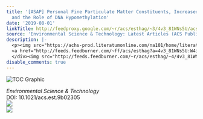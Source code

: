 ```yaml
---
title: '[ASAP] Personal Fine Particulate Matter Constituents, Increased Systemic Inflammation,
  and the Role of DNA Hypomethylation'
date: '2019-08-01'
linkTitle: http://feedproxy.google.com/~r/acs/esthag/~3/4v3_81WNs5U/acs.est.9b02305
source: 'Environmental Science & Technology: Latest Articles (ACS Publications)'
description: |-
  <p><img src="https://achs-prod.literatumonline.com/na101/home/literatum/publisher/achs/journals/content/esthag/0/esthag.ahead-of-print/acs.est.9b02305/20190801/images/medium/es-2019-02305d_0003.gif" alt="TOC Graphic"/></p><div><cite>Environmental Science & Technology</cite></div><div>DOI: 10.1021/acs.est.9b02305</div><div class="feedflare">
  <a href="http://feeds.feedburner.com/~ff/acs/esthag?a=4v3_81WNs5U:W4idhj0oiqo:yIl2AUoC8zA"><img src="http://feeds.feedburner.com/~ff/acs/esthag?d=yIl2AUoC8zA" border="0"></img></a>
  </div><img src="http://feeds.feedburner.com/~r/acs/esthag/~4/4v3_81WNs5U" ...
disable_comments: true
---
```

<p><img src="https://achs-prod.literatumonline.com/na101/home/literatum/publisher/achs/journals/content/esthag/0/esthag.ahead-of-print/acs.est.9b02305/20190801/images/medium/es-2019-02305d_0003.gif" alt="TOC Graphic"/></p><div><cite>Environmental Science & Technology</cite></div><div>DOI: 10.1021/acs.est.9b02305</div><div class="feedflare">
<a href="http://feeds.feedburner.com/~ff/acs/esthag?a=4v3_81WNs5U:W4idhj0oiqo:yIl2AUoC8zA"><img src="http://feeds.feedburner.com/~ff/acs/esthag?d=yIl2AUoC8zA" border="0"></img></a>
</div><img src="http://feeds.feedburner.com/~r/acs/esthag/~4/4v3_81WNs5U" ...